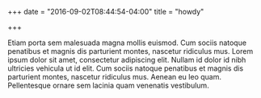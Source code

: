 +++
date = "2016-09-02T08:44:54-04:00"
title = "howdy"

+++

Etiam porta sem malesuada magna mollis euismod. Cum sociis natoque penatibus et magnis dis parturient montes, nascetur ridiculus mus. Lorem ipsum dolor sit amet, consectetur adipiscing elit. Nullam id dolor id nibh ultricies vehicula ut id elit. Cum sociis natoque penatibus et magnis dis parturient montes, nascetur ridiculus mus. Aenean eu leo quam. Pellentesque ornare sem lacinia quam venenatis vestibulum.
